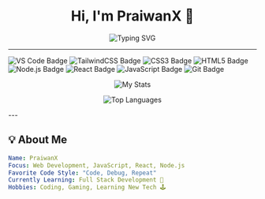 <h1 align="center">Hi, I'm PraiwanX 👋</h1>
<p align="center">
  <img src="https://readme-typing-svg.demolab.com?font=Fira+Code&size=28&pause=1000&center=true&vCenter=true&multiline=true&width=500&height=80&lines=I'm+a+Beginner+Developer;Learning+and+Building+Cool+Things;Join+Me+on+This+Journey!🔥" alt="Typing SVG" />
</p>

---
<p align="top">
  <img src="https://img.shields.io/badge/-VS_Code-007ACC?logo=visual-studio-code&logoColor=fff&style=flat" alt="VS Code Badge"/>
  <img src="https://img.shields.io/badge/-TailwindCSS-38B2AC?logo=tailwindcss&logoColor=fff&style=flat" alt="TailwindCSS Badge"/>
  <img src="https://img.shields.io/badge/-CSS3-1572B6?logo=css3&logoColor=fff&style=flat" alt="CSS3 Badge"/>
  <img src="https://img.shields.io/badge/-HTML5-E34F26?logo=html5&logoColor=fff&style=flat" alt="HTML5 Badge"/>
  <img src="https://img.shields.io/badge/-Node.js-339933?logo=node.js&logoColor=fff&style=flat" alt="Node.js Badge"/>
  <img src="https://img.shields.io/badge/-React-61DAFB?logo=react&logoColor=000&style=flat" alt="React Badge"/>
  <img src="https://img.shields.io/badge/-JavaScript-F7DF1E?logo=javascript&logoColor=000&style=flat" alt="JavaScript Badge"/>
  <img src="https://img.shields.io/badge/-Git-F05032?logo=git&logoColor=fff&style=flat" alt="Git Badge"/>
</p>

<p align="center">
  
</p>

<p align="center">
  <img src="https://github-readme-stats.vercel.app/api?username=PraiwanX&show_icons=true&theme=radical" alt="My Stats"/>
</p>

<p align="center"> 
  <img src="https://github-readme-stats.vercel.app/api/top-langs/?username=PraiwanX&langs_count=10&layout=compact&theme=radical" alt="Top Languages"/>  
</p>

<p align="center">
  
</p>
---

## 💡 About Me

```yaml
Name: PraiwanX
Focus: Web Development, JavaScript, React, Node.js
Favorite Code Style: "Code, Debug, Repeat"
Currently Learning: Full Stack Development 🌱
Hobbies: Coding, Gaming, Learning New Tech 🕹️
